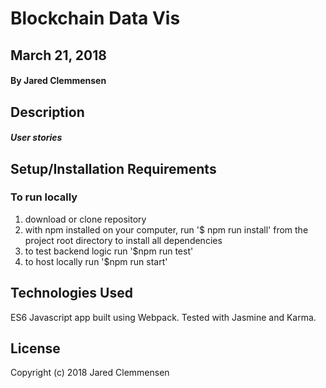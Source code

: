 # Blockchain Data Vis


## March 21, 2018

#### By Jared Clemmensen

## Description


##### User stories



## Setup/Installation Requirements
### To run locally
  1. download or clone repository
  2. with npm installed on your computer, run '$ npm run install' from the project root directory to install all dependencies
  3. to test backend logic run '$npm run test'
  4. to host locally run '$npm run start'

## Technologies Used
  ES6 Javascript app built using Webpack. Tested with Jasmine and Karma.

## License
  Copyright (c) 2018 Jared Clemmensen
